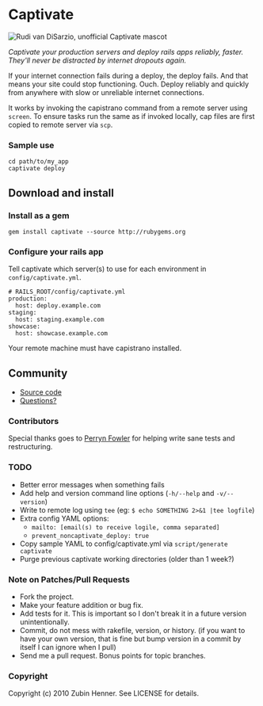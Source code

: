 Captivate
=========

![Rudi van DiSarzio, unofficial Captivate mascot](http://zenlunacy.com/Rudi-van-DiSarzio.jpg "Rudi van DiSarzio, unofficial Captivate mascot")

*Captivate your production servers and deploy rails apps reliably, faster.
They'll never be distracted by internet dropouts again.*

If your internet connection fails during a deploy, the deploy fails. And that
means your site could stop functioning. Ouch. Deploy reliably and quickly from
anywhere with slow or unreliable internet connections.

It works by invoking the capistrano command from a remote server using
`screen`. To ensure tasks run the same as if invoked locally, cap files are
first copied to remote server via `scp`.

### Sample use

    cd path/to/my_app
    captivate deploy

Download and install
--------------------

### Install as a gem

    gem install captivate --source http://rubygems.org

### Configure your rails app

Tell captivate which server(s) to use for each environment in
`config/captivate.yml`.

    # RAILS_ROOT/config/captivate.yml
    production:
      host: deploy.example.com
    staging:
      host: staging.example.com
    showcase:
      host: showcase.example.com

Your remote machine must have capistrano installed.

Community
---------

* [Source code](http://github.com/zubin/captivate)
* [Questions?](http://groups.google.com/groups/captivate-rubygem)

### Contributors

Special thanks goes to [Perryn Fowler](http://github.com/perryn) for helping
write sane tests and restructuring.

### TODO

* Better error messages when something fails
* Add help and version command line options (`-h/--help` and `-v/--version`)
* Write to remote log using `tee` (eg: `$ echo SOMETHING 2>&1 |tee logfile`)
* Extra config YAML options:
  * `mailto: [email(s) to receive logile, comma separated]`
  * `prevent_noncaptivate_deploy: true`
* Copy sample YAML to config/captivate.yml via `script/generate captivate`
* Purge previous captivate working directories (older than 1 week?)

### Note on Patches/Pull Requests

* Fork the project.
* Make your feature addition or bug fix.
* Add tests for it. This is important so I don't break it in a future version
  unintentionally.
* Commit, do not mess with rakefile, version, or history. (if you want to have
  your own version, that is fine but bump version in a commit by itself I can
  ignore when I pull)
* Send me a pull request. Bonus points for topic branches.

### Copyright

Copyright (c) 2010 Zubin Henner. See LICENSE for details.
